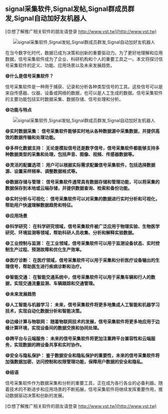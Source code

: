 ## **signal采集软件,Signal发帖,Signal群成员群发,Signal自动加好友机器人**

[😍想了解推广相关软件的朋友请登录 http://www.vst.tw](http://www.vst.tw)

 <center><img src="https://vst.tw/MP4/tuiguang/png/6.png" alt="signal采集软件,Signal发帖,Signal群成员群发,Signal自动加好友机器人"></center>

在当今数字化时代，数据已成为决策和创新的重要驱动力。为了更好地理解和应用数据，信号采集软件成为了企业、科研机构和个人的重要工具之一。本文将探讨信号采集软件的定义、功能、应用场景以及未来发展趋势。

**😄什么是信号采集软件？**

信号采集软件是一种用于捕获、记录和分析各种类型信号的工具。这些信号可以是来自传感器、仪器、设备或网络的数据，也可以是人工生成的数据。信号采集软件的主要功能包括实时数据采集、数据存储、信号处理和分析。

**😄功能与特点**

 <center><img src="https://vst.tw/MP4/tuiguang/png/8.png" alt="signal采集软件,Signal发帖,Signal群成员群发,Signal自动加好友机器人"></center>

**😄实时数据采集： 信号采集软件能够实时地从各种数据源中采集数据，并提供高效的数据传输和处理功能。**

**😄多样化数据支持： 无论是模拟信号还是数字信号，信号采集软件都能够支持多种数据类型的采集和处理，包括声音、图像、视频、传感器数据等。**

**😄灵活的配置选项： 用户可以根据实际需求配置信号采集软件，包括选择数据源、设置采样频率、调整数据格式等。**

**😄数据存储与管理： 信号采集软件通常具有数据存储和管理功能，可以将采集的数据保存到本地或云端存储，并提供数据查询、检索和备份功能。**

**😄实时分析与可视化： 信号采集软件可以对采集的数据进行实时分析和可视化，帮助用户快速理解数据趋势和特征。**

**😄应用场景**

**😄科学研究： 在科学研究领域，信号采集软件被广泛应用于物理实验、生物医学研究、环境监测等领域，帮助科研人员收集、分析和解释实验数据。**

**😄工业控制与监测： 在工业领域，信号采集软件可以用于监测设备状态、实时控制生产过程、预测故障和优化生产效率。**

**😄医疗诊断： 在医疗领域，信号采集软件可以用于采集和分析医疗设备输出的生理信号，帮助医生进行疾病诊断和治疗。**

**😄智能交通： 在智能交通系统中，信号采集软件可以用于采集车辆和行人的数据，实现交通流量监测、车辆跟踪和交通管理。**

**😄未来发展趋势**

**😄人工智能与机器学习： 未来，信号采集软件将更多地集成人工智能和机器学习技术，实现自动化数据分析和智能决策。**

**😄边缘计算与物联网： 随着物联网技术的发展，信号采集软件将更多地应用于边缘计算环境，实现设备间的数据交换和协同处理。**

**😄跨平台与云端服务： 未来的信号采集软件将更加注重跨平台兼容性和云端服务，实现数据的跨设备共享和实时协作。**

**😄安全与隐私保护： 鉴于数据安全和隐私保护的重要性，未来的信号采集软件将加强数据加密、访问控制和权限管理功能，保障用户数据的安全和隐私。**

**😄结语**

信号采集软件作为数据采集和分析的重要工具，正在成为各行各业的必备利器。随着技术的不断进步和应用场景的不断拓展，信号采集软件将继续发挥重要作用，推动数据驱动决策和创新的发展。

[😍想了解推广相关软件的朋友请登录 http://www.vst.tw](http://www.vst.tw)



